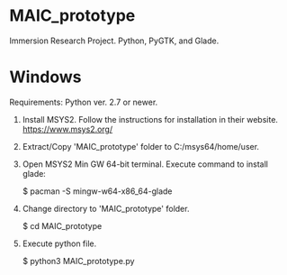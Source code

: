 # MAIC_prototype
Immersion Research Project. Python, PyGTK, and Glade.



# Windows

Requirements: Python ver. 2.7 or newer.

1. Install MSYS2. Follow the instructions for installation in their website.
   https://www.msys2.org/

2. Extract/Copy 'MAIC_prototype' folder to C:/msys64/home/user.

3. Open MSYS2 Min GW 64-bit terminal. Execute command to install glade:

	$ pacman -S mingw-w64-x86_64-glade
 
4. Change directory to 'MAIC_prototype' folder.

	$ cd MAIC_prototype

5. Execute python file.

	$ python3 MAIC_prototype.py
  


    

